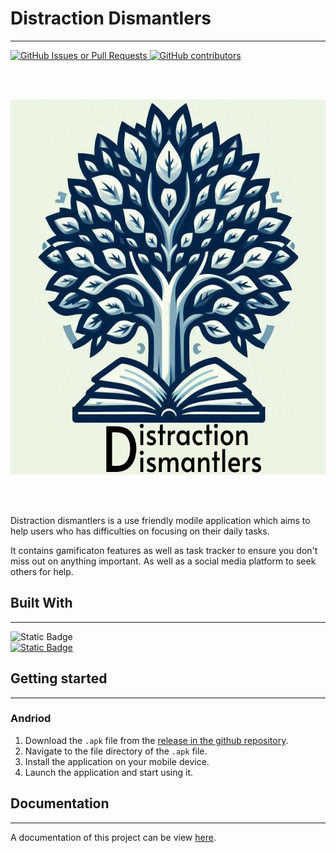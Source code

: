 # Distraction Dismantlers
---

<a href="https://github.com/Nicholas-Cheng-De-Fei/Distraction-Dismantlers/issues">
   <img alt="GitHub Issues or Pull Requests" src="https://img.shields.io/github/issues/Nicholas-Cheng-De-Fei/Distraction-Dismantlers?style=for-the-badge">
</a>

<a href="https://github.com/Nicholas-Cheng-De-Fei/Distraction-Dismantlers/graphs/contributors">
   <img alt="GitHub contributors" src="https://img.shields.io/github/contributors/Nicholas-Cheng-De-Fei/Distraction-Dismantlers?style=for-the-badge">
</a>

<br></br>

<!-- PROJECT LOGO -->
<div align = "center">
   <img src = "assets\images\App-icon\app logo.png" width="600" height="600">
</div>

<br></br>

Distraction dismantlers is a use friendly modile application which aims to help users who has difficulties on focusing on their daily tasks.

It contains gamificaton features as well as task tracker to ensure you don't miss out on anything important. As well as a social media platform to seek others for help.

## Built With
---
<div>
   <div>
      <a>
         <img alt="Static Badge" src="https://img.shields.io/badge/react-blue?style=for-the-badge&logo=react">
      </a>
   </div>
   <div>
      <a href="https://reactnative.dev">
         <img alt="Static Badge" src="https://img.shields.io/badge/firebase-orange?style=for-the-badge&logo=firebase">
      </a>
   </div>
</div>

## Getting started
---

### Andriod

1. Download the `.apk` file from the [release in the github repository](https://github.com/Nicholas-Cheng-De-Fei/Distraction-Dismantlers/releases/tag/v1).
2. Navigate to the file directory of the `.apk` file.
3. Install the application on your mobile device.
4. Launch the application and start using it.

## Documentation
---

A documentation of this project can be view [here](https://docs.google.com/document/d/1pT2PsQB04get2XAIjOpvCnX9AaCnHMvd/edit?usp=sharing&ouid=110498249100755714009&rtpof=true&sd=true).
